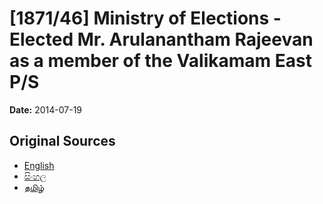 # [1871/46] Ministry of Elections - Elected Mr. Arulanantham Rajeevan as a member of the Valikamam East P/S

**Date:** 2014-07-19

## Original Sources

- [English](https://documents.gov.lk/view/extra-gazettes/2014/7/1871-46_E.pdf)
- [සිංහල](https://documents.gov.lk/view/extra-gazettes/2014/7/1871-46_S.pdf)
- [தமிழ்](https://documents.gov.lk/view/extra-gazettes/2014/7/1871-46_T.pdf)
